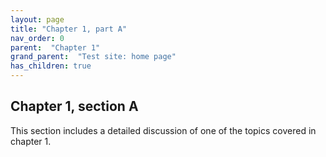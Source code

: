 ```yaml
---
layout: page
title: "Chapter 1, part A"
nav_order: 0
parent:  "Chapter 1"
grand_parent:  "Test site: home page"
has_children: true
---
```



## Chapter 1, section A

This section includes a detailed discussion of one of the topics covered in chapter 1.